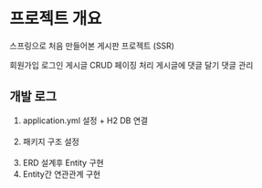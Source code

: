 # 프로젝트 개요

스프링으로 처음 만들어본 게시판 프로젝트 (SSR)

회원가입
로그인
게시글 CRUD
페이징 처리
게시글에 댓글 달기
댓글 관리




## 개발 로그

1. application.yml 설정 + H2 DB 연결 <br/><br/>
2. 패키지 구조 설정 <br/><br/>
3. ERD 설계후 Entity 구현 
4. Entity간 연관관계 구현